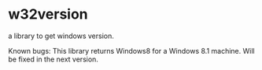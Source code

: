 w32version
==========

a library to get windows version.

Known bugs:
This library returns Windows8 for a Windows 8.1 machine.
Will be fixed in the next version.
